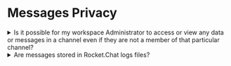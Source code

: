 # Messages Privacy

<details>

<summary>Is it possible for my workspace Administrator to access or view any data or messages in a channel even if they are not a member of that particular channel?</summary>

No, messages in a channel or chat can only be seen by users who are members of that channel. However, if a workspace has Auditor roles, they have the ability to view all messages in the audit panel. If [message-auditing](../../use-rocket.chat/message-auditing/ "mention") is enabled, any auditor to who audits messages will generate [message-auditing-log.md](../../use-rocket.chat/message-auditing-log.md "mention") that can be reviewed by other auditors. If you use [end-to-end encrypted (E2EE) ](../../use-rocket.chat/user-guides/security-bundle/end-to-end-encryption-user-guide.md)or [off-the-record messaging](../../use-rocket.chat/user-guides/messages/off-the-record-otr-messaging-user-guide.md), even auditors do not have the ability to view those messages.

</details>

<details>

<summary>Are messages stored in Rocket.Chat logs files?</summary>

No. Only metadata of messages is stored in log files.

</details>
